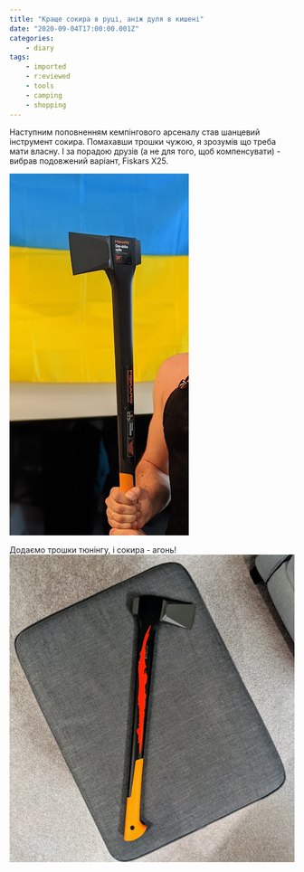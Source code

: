 ```yaml
---
title: "Краще сокира в руці, аніж дуля в кишені"
date: "2020-09-04T17:00:00.001Z"
categories:
    - diary
tags:
    - imported
    - r:eviewed
    - tools
    - camping
    - shopping
---
```


Наступним поповненням кемпінгового арсеналу став шанцевий інструмент сокира. Помахавши трошки чужою, я зрозумів що треба мати власну. І за порадою друзів (а не для того, щоб компенсувати) - вибрав подовжений варіант, Fiskars X25.
<!--more-->
[![](thumb_00.jpg)](img00.jpg)  

Додаємо трошки тюнінгу, і сокира - агонь!  
[![](thumb_01.jpg)](img01.jpg)  
